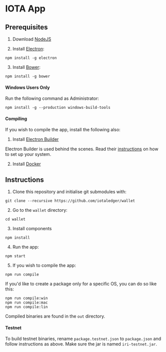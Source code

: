 # IOTA App

## Prerequisites

1. Download [NodeJS](https://nodejs.org/en/download/)

2. Install [Electron](http://electron.atom.io):

  ```
  npm install -g electron
  ```

3. Install [Bower](https://bower.io/):

  ```
  npm install -g bower
  ```

#### Windows Users Only

  Run the following command as Administrator:

  ```
  npm install -g --production windows-build-tools
  ```

#### Compiling

If you wish to compile the app, install the following also:

1. Install [Electron Builder](https://github.com/electron-userland/electron-builder)

 Electron Builder is used behind the scenes. Read their [instructions](https://github.com/electron-userland/electron-builder/wiki/Multi-Platform-Build) on how to set up your system.

2. Install [Docker](https://www.docker.com)

## Instructions

1. Clone this repository and initialise git submodules with:

  ```
  git clone --recursive https://github.com/iotaledger/wallet
  ```

2. Go to the `wallet` directory:

  ```
  cd wallet
  ```

3. Install components

  ```
  npm install
  ```

4. Run the app:

  ```
  npm start
  ```

5. If you wish to compile the app:

  ```
  npm run compile
  ```

  If you'd like to create a package only for a specific OS, you can do so like this:

  ```
  npm run compile:win
  npm run compile:mac
  npm run compile:lin
  ```

  Compiled binaries are found in the `out` directory.

#### Testnet

To build testnet binaries, rename `package.testnet.json` to `package.json` and follow instructions as above. Make sure the jar is named `iri-testnet.jar`.
